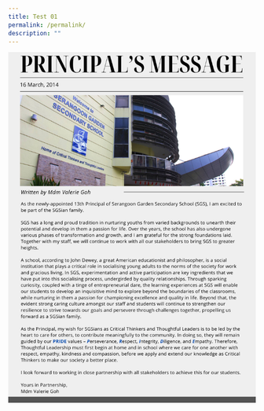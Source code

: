 ```yaml
---
title: Test 01
permalink: /permalink/
description: ""
---
```


![](/images/Principal's%20Message.png)